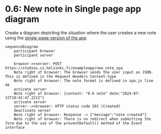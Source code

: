 # 0.6: New note in Single page app diagram
Create a diagram depicting the situation where the user creates a new note using the [single-page version of the app](https://fullstackopen.com/en/part0/fundamentals_of_web_apps#single-page-app)

```mermaid
sequenceDiagram
    participant browser
    participant server

    browser->>server: POST https://studies.cs.helsinki.fi/exampleapp/new_note_spa
    Note right of browser: The browser sends the user input as JSON. This is defined in the Request Headers Content-type
    Note right of browser: The note format is defined in spa.js line 46
    activate server
    Note right of browser: {content: "0.6 note" date:"2024-07-12T10:42:47.221Z"}
    activate server
    server-->>browser: HTTP status code 201 (Created)
    deactivate server
    Note right of browser: Response -> {"message":"note created"}
    Note right of browser: There is no redirect when submitting the form due to the use of the preventDefault() method of the Event interface
```